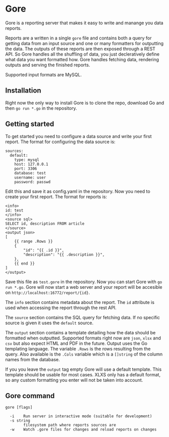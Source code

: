 # Gore

Gore is a reporting server that makes it easy to write and manange you data reports.

Reports are a written in a single `gore` file and contains both a query for getting data from an input source and one or many formatters for outputting the data. The outputs of these reports are then exposed through a REST API. So Gore handles all the shuffling of data, you just decleratively define what data you want formatted how. Gore handles fetching data, rendering outputs and serving the finished reports.

Supported input formats are MySQL.

## Installation

Right now the only way to install Gore is to clone the repo, download Go and then `go run *.go` in the repository.

## Getting started

To get started you need to configure a data source and write your first report. The format for configuring the data source is:

```
sources:
  default:
    type: mysql
    host: 127.0.0.1
    port: 3306
    database: test
    username: user
    password: passwd
```

Edit this and save it as config.yaml in the repository. Now you need to create your first report. The format for reports is:

```
<info>
id: test
</info>
<source sql>
SELECT id, description FROM article
</source>
<output json>
[
    {{ range .Rows }}
    {
        "id": "{{ .id }}",
        "description": "{{ .description }}",
    },
    {{ end }}
]
</output>
```

Save this file as `test.gore` in the repository. Now you can start Gore with `go run *.go`. Gore will now start a web server and your report will be accesible on `http://localhost:16772/report/{id}`.

The `info` section contains metadata about the report. The `id` attribute is used when accessing the report through the rest API.

The `source` section contains the SQL query for fetching data. If no specific source is given it uses the `default` source.

The `output` section contains a template detailing how the data should be formatted when outputted. Supported formats right now are `json`, `xlsx` and `csv` but also expect HTML and PDF in the future. Output uses the Go templating language. The variable `.Rows` is the rows resulting from the query. Also available is the `.Cols` variable which is a `[]string` of the column names from the database.

If you you leave the `output` tag empty Gore will use a default template. This template should be usable for most cases. XLXS only has a default format, so any custom formatting you enter will not be taken into account.

## Gore command

```
gore [flags]
```

```
  -i	Run server in interactive mode (suitable for development)
  -s string
    	filesystem path where reports sources are
  -w	Watch .gore files for changes and reload reports on changes
```
